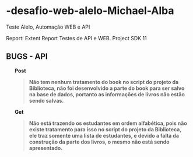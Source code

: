# -desafio-web-alelo-Michael-Alba
Teste Alelo, Automação WEB e API

Report: Extent Report
Testes de API e WEB.
Project SDK 11


<h2><b> BUGS - API </h2>
<ul>Post
<blockquote>Não tem nenhum tratamento do book no script do projeto da Biblioteca, não foi desenvolvido a parte do book para ser salvo na base de dados, portanto as informações de livros não estão sendo salvas.</ul>


<ul>Get
<blockquote>Não está trazendo os estudantes em ordem alfabética, pois não existe tratamento para isso no script do projeto da Biblioteca, ele traz somente uma lista de estudantes, e devido a falta da construção da parte dos livros, o mesmo não está sendo apresentado.
</ul>
